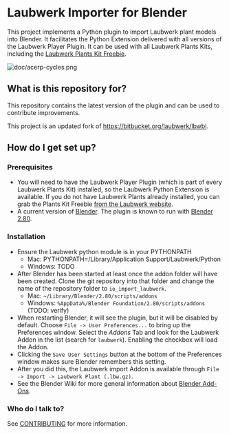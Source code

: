 # Laubwerk Importer for Blender

This project implements a Python plugin to import Laubwerk plant models into Blender. It facilitates the Python Extension delivered with all versions of the Laubwerk Player Plugin. It can be used with all Laubwerk Plants Kits, including the [Laubwerk Plants Kit Freebie](http://www.laubwerk.com/store/plants-kit-freebie).

![doc/acerp-cycles.png](doc/acerp-cycles.png)

## What is this repository for?

This repository contains the latest version of the plugin and can be used to contribute improvements.

This project is an updated fork of https://bitbucket.org/laubwerk/lbwbl.

## How do I get set up?

### Prerequisites

* You will need to have the Laubwerk Player Plugin (which is part of every Laubwerk Plants Kit) installed, so the Laubwerk Python Extension is available. If you do not have Laubwerk Plants already installed, you can grab the Plants Kit Freebie [from the Laubwerk website](http://www.laubwerk.com/store/plants-kit-freebie).
* A current version of [Blender](http://www.blender.org/). The plugin is known to run with [Blender 2.80](http://www.blender.org/features/past-releases/2-80/).

### Installation
* Ensure the Laubwerk python module is in your PYTHONPATH
  * Mac: PYTHONPATH=/Library/Application Support/Laubwerk/Python
  * Windows: TODO
* After Blender has been started at least once the addon folder will have been created. Clone the git repository into that folder and change the name of the repository folder to `io_import_laubwerk`.
  * Mac: `~/Library/Blender/2.80/scripts/addons`
  * Windows: `%AppData%/Blender Foundation/2.80/scripts/addons` (TODO: verify)
* When restarting Blender, it will see the plugin, but it will be disabled by default. Choose `File -> User Preferences...` to bring up the Preferences window. Select the *Addons* Tab and look for the Laubwerk Addon in the list (search for `laubwerk`). Enabling the checkbox will load the Addon.
* Clicking the `Save User Settings` button at the bottom of the Preferences window makes sure Blender remembers this setting.
* After you did this, the Laubwerk import Addon is available through `File -> Import -> Laubwerk Plant (.lbw.gz)`.
* See the Blender Wiki for more general information about [Blender Add-Ons](https://wiki.blender.org/wiki/Process/Addons).

### Who do I talk to? ###
See [CONTRIBUTING](CONTRIBUTING.md) for more information.
